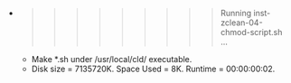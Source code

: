 * >>>>>>>>> Running inst-zclean-04-chmod-script.sh ...
  * Make *.sh under /usr/local/cld/ executable.
  * Disk size = 7135720K. Space Used = 8K. Runtime = 00:00:00:02.
